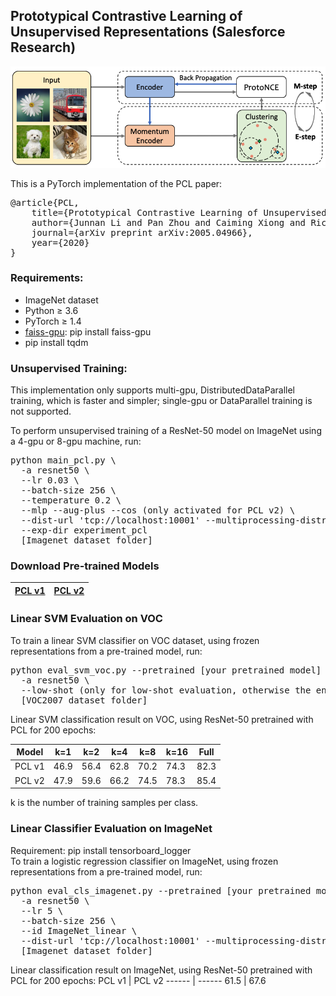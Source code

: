 ## Prototypical Contrastive Learning of Unsupervised Representations (Salesforce Research)
<img src="./img/PCL_framework.png" width="600">

This is a PyTorch implementation of the PCL paper:
<pre>
@article{PCL,
	title={Prototypical Contrastive Learning of Unsupervised Representations},
	author={Junnan Li and Pan Zhou and Caiming Xiong and Richard Socher and Steven C.H. Hoi},
	journal={arXiv preprint arXiv:2005.04966},
	year={2020}
}</pre>

### Requirements:
* ImageNet dataset
* Python ≥ 3.6
* PyTorch ≥ 1.4
* <a href="https://github.com/facebookresearch/faiss">faiss-gpu</a>: pip install faiss-gpu
* pip install tqdm

### Unsupervised Training:
This implementation only supports multi-gpu, DistributedDataParallel training, which is faster and simpler; single-gpu or DataParallel training is not supported.

To perform unsupervised training of a ResNet-50 model on ImageNet using a 4-gpu or 8-gpu machine, run: 
<pre>python main_pcl.py \ 
  -a resnet50 \ 
  --lr 0.03 \
  --batch-size 256 \
  --temperature 0.2 \
  --mlp --aug-plus --cos (only activated for PCL v2) \	
  --dist-url 'tcp://localhost:10001' --multiprocessing-distributed --world-size 1 --rank 0 \
  --exp-dir experiment_pcl
  [Imagenet dataset folder]
</pre>

### Download Pre-trained Models
<a href="https://storage.googleapis.com/sfr-pcl-data-research/PCL_checkpoint/PCL_v1_epoch200.pth.tar">PCL v1</a>| <a href="https://storage.googleapis.com/sfr-pcl-data-research/PCL_checkpoint/PCL_v2_epoch200.pth.tar">PCL v2</a>
------ | ------

### Linear SVM Evaluation on VOC
To train a linear SVM classifier on VOC dataset, using frozen representations from a pre-trained model, run:
<pre>python eval_svm_voc.py --pretrained [your pretrained model] \
  -a resnet50 \ 
  --low-shot (only for low-shot evaluation, otherwise the entire dataset is used) \
  [VOC2007 dataset folder]
</pre>

Linear SVM classification result on VOC, using ResNet-50 pretrained with PCL for 200 epochs:

Model| k=1 | k=2 | k=4 | k=8 | k=16| Full
 --- | --- | --- | --- | --- | --- | ---
PCL v1| 46.9| 56.4| 62.8| 70.2| 74.3 | 82.3
PCL v2| 47.9| 59.6| 66.2| 74.5| 78.3 | 85.4

k is the number of training samples per class.

### Linear Classifier Evaluation on ImageNet
Requirement: pip install tensorboard_logger \
To train a logistic regression classifier on ImageNet, using frozen representations from a pre-trained model, run:
<pre>python eval_cls_imagenet.py --pretrained [your pretrained model] \
  -a resnet50 \ 
  --lr 5 \
  --batch-size 256 \
  --id ImageNet_linear \ 
  --dist-url 'tcp://localhost:10001' --multiprocessing-distributed --world-size 1 --rank 0 \
  [Imagenet dataset folder]
</pre>

Linear classification result on ImageNet, using ResNet-50 pretrained with PCL for 200 epochs:
PCL v1 | PCL v2
------ | ------
  61.5 |  67.6

